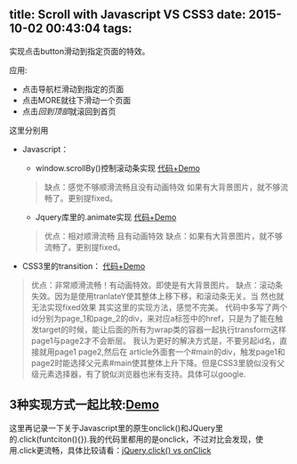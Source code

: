 title: Scroll with Javascript VS CSS3
date: 2015-10-02 00:43:04
tags:
---
实现点击button滑动到指定页面的特效。

应用:

* 点击导航栏滑动到指定的页面
* 点击MORE就往下滑动一个页面
* 点击*回到顶部*就滚回到首页

<!--more-->
这里分别用

* Javascript：
	* window.scrollBy()控制滚动条实现
	[代码+Demo](https://jsfiddle.net/g1760uno/)
	> 缺点：感觉不够顺滑流畅且没有动画特效
	> 如果有大背景图片，就不够流畅了。更别提fixed。

	* Jquery库里的.animate实现
	[代码+Demo](https://jsfiddle.net/yugko0c6/)
	> 优点：相对顺滑流畅 且有动画特效
	> 缺点：如果有大背景图片，就不够流畅了。更别提fixed。

* CSS3里的transition：
[代码+Demo](https://jsfiddle.net/wk7e4zep/)
> 优点：非常顺滑流畅！有动画特效。即使是有大背景图片。
> 缺点：滚动条失效。因为是使用tranlateY使其整体上移下移，和滚动条无关。当 然也就无法实现fixed效果
> 其实这里的实现方法，感觉不完美。
> 代码中多写了两个id分别为page_1和page_2的div，来对应a标签中的href，只是为了能在触发target的时候，能让后面的所有为wrap类的容器一起执行transform这样page1与page2才不会断层。
> 我认为更好的解决方式是，不要另起id名，直接就用page1 page2,然后在
article外面套一个#main的div，触发page1和page2时能选择父元素#main使其整体上升下降。但是CSS3里貌似没有父级元素选择器，有了貌似浏览器也米有支持。具体可以google.

## 3种实现方式一起比较:[Demo](https://jsfiddle.net/a4aoshp9/)

这里再记录一下关于Javascript里的原生onclick()和JQuery里的.click(funtciton(){}).我的代码里都用的是onclick，不过对比会发现，使用.click更流畅，具体比较请看：[jQuery.click() vs onClick](http://stackoverflow.com/questions/12627443/jquery-click-vs-onclick)